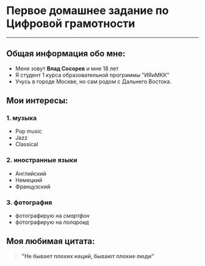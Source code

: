 # Первое домашнее задание по Цифровой грамотности
- - -
## Общая информация обо мне:
* Меня зовут **Влад Сосорев** и мне 18 лет
* Я студент 1 курса образовательной программы "ИЯиМКК"
* Учусь в городе Москве, но сам родом с Дальнего Востока.
## Мои интересы:
### 1. музыка
* Pop music
* Jazz
* Classical
### 2. иностранные языки
* Английский
* Немецкий
* Французский
### 3. фотография
* фотографирую на *смартфон*
* фотографирую на *полароид*
## Моя любимая цитата:
> **"Не бывает плохих наций, бывают плохие люди"**
   




